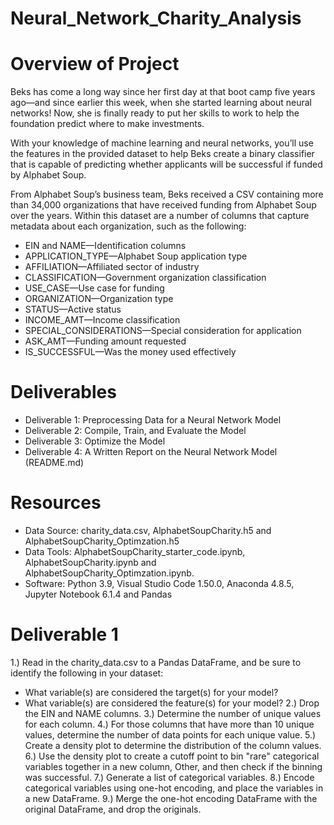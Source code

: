 # Neural_Network_Charity_Analysis

# Overview of Project

Beks has come a long way since her first day at that boot camp five years ago—and since earlier this week, when she started learning about neural networks! Now, she is finally ready to put her skills to work to help the foundation predict where to make investments.

With your knowledge of machine learning and neural networks, you’ll use the features in the provided dataset to help Beks create a binary classifier that is capable of predicting whether applicants will be successful if funded by Alphabet Soup.

From Alphabet Soup’s business team, Beks received a CSV containing more than 34,000 organizations that have received funding from Alphabet Soup over the years. Within this dataset are a number of columns that capture metadata about each organization, such as the following:

* EIN and NAME—Identification columns
* APPLICATION_TYPE—Alphabet Soup application type
* AFFILIATION—Affiliated sector of industry
* CLASSIFICATION—Government organization classification
* USE_CASE—Use case for funding
* ORGANIZATION—Organization type
* STATUS—Active status
* INCOME_AMT—Income classification
* SPECIAL_CONSIDERATIONS—Special consideration for application
* ASK_AMT—Funding amount requested
* IS_SUCCESSFUL—Was the money used effectively


# Deliverables 

* Deliverable 1: Preprocessing Data for a Neural Network Model
* Deliverable 2: Compile, Train, and Evaluate the Model
* Deliverable 3: Optimize the Model
* Deliverable 4: A Written Report on the Neural Network Model (README.md)

# Resources

* Data Source: charity_data.csv, AlphabetSoupCharity.h5 and AlphabetSoupCharity_Optimzation.h5
* Data Tools: AlphabetSoupCharity_starter_code.ipynb, AlphabetSoupCharity.ipynb and AlphabetSoupCharity_Optimzation.ipynb.
* Software: Python 3.9, Visual Studio Code 1.50.0, Anaconda 4.8.5, Jupyter Notebook 6.1.4 and Pandas

# Deliverable 1

1.) Read in the charity_data.csv to a Pandas DataFrame, and be sure to identify the following in your dataset:
  * What variable(s) are considered the target(s) for your model?
  * What variable(s) are considered the feature(s) for your model?
2.) Drop the EIN and NAME columns.
3.) Determine the number of unique values for each column.
4.) For those columns that have more than 10 unique values, determine the number of data points for each unique value.
5.) Create a density plot to determine the distribution of the column values.
6.) Use the density plot to create a cutoff point to bin "rare" categorical variables together in a new column, Other, and then check if the binning was successful.
7.) Generate a list of categorical variables.
8.) Encode categorical variables using one-hot encoding, and place the variables in a new DataFrame.
9.) Merge the one-hot encoding DataFrame with the original DataFrame, and drop the originals.
